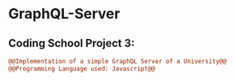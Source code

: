 # GraphQL-Server
## Coding School Project 3:
```diff
@@Implementation of a simple GraphQL Server of a University@@
@@Programming Language used: Javascript@@
